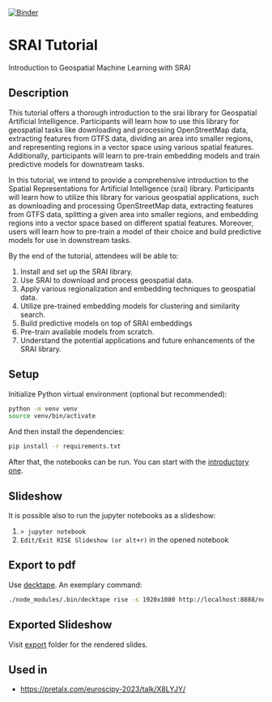 [![Binder](https://mybinder.org/badge_logo.svg)](https://mybinder.org/v2/gh/kraina-ai/srai-tutorial/HEAD)

# SRAI Tutorial

Introduction to Geospatial Machine Learning with SRAI

## Description

This tutorial offers a thorough introduction to the srai library for Geospatial Artificial Intelligence. Participants will learn how to use this library for geospatial tasks like downloading and processing OpenStreetMap data, extracting features from GTFS data, dividing an area into smaller regions, and representing regions in a vector space using various spatial features. Additionally, participants will learn to pre-train embedding models and train predictive models for downstream tasks.

In this tutorial, we intend to provide a comprehensive introduction to the Spatial Representations for Artificial Intelligence (srai) library. Participants will learn how to utilize this library for various geospatial applications, such as downloading and processing OpenStreetMap data, extracting features from GTFS data, splitting a given area into smaller regions, and embedding regions into a vector space based on different spatial features. Moreover, users will learn how to pre-train a model of their choice and build predictive models for use in downstream tasks.

By the end of the tutorial, attendees will be able to:

1. Install and set up the SRAI library.
2. Use SRAI to download and process geospatial data.
3. Apply various regionalization and embedding techniques to geospatial data.
4. Utilize pre-trained embedding models for clustering and similarity search.
5. Build predictive models on top of SRAI embeddings
6. Pre-train available models from scratch.
7. Understand the potential applications and future enhancements of the SRAI library.

## Setup

Initialize Python virtual environment (optional but recommended):

```sh
python -m venv venv
source venv/bin/activate
```

And then install the dependencies:

```sh
pip install -r requirements.txt
```

After that, the notebooks can be run. You can start with the [introductory one](00_hello.ipynb).

## Slideshow

It is possible also to run the jupyter notebooks as a slideshow:

1. `> jupyter notebook`
2. `Edit/Exit RISE Slideshow (or alt+r)` in the opened notebook

## Export to pdf

Use [decktape](https://rise.readthedocs.io/en/stable/exportpdf.html#using-decktape). An exemplary command:

```sh
./node_modules/.bin/decktape rise -s 1920x1080 http://localhost:8888/notebooks/02_srai.ipynb?token=<copy-token> ./export/02_srai.pdf
```

## Exported Slideshow

Visit [export](./export) folder for the rendered slides. 

## Used in

- https://pretalx.com/euroscipy-2023/talk/X8LYJY/